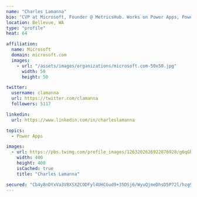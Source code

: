 ```yaml
---
name: "Charles Lamanna"
bio: "CVP at Microsoft, Founder @ MetricsHub. Works on Power Apps, Power Automate, Power Virtual Agent, Common Data Service and Dynamics 365."
location: Bellevue, WA
type: "profile"
heat: 64

affiliation:
  name: Microsoft
  domain: microsoft.com
  images:
    - url: "/assets/images/organizations/microsoft.com-50x50.jpg"
      width: 50
      height: 50

twitter:
  username: clamanna
  url: https://twitter.com/clamanna
  followers: 5117

linkedin:
  url: https://www.linkedin.com/in/charleslamanna

topics:
  - Power Apps

images:
  - url: https://pbs.twimg.com/profile_images/1263202626922876928/g6qGbHZ-_400x400.jpg
    width: 400
    height: 400
    isCached: true
    title: "Charles Lamanna"

secured: "Cb4y8nDYxVa3V8XSXZCODFyl4UHCGud9+35DSj6/WyuQjmeDhsD5P72l/hzg9LD0paPAmxxWI5wrFZmEe7okCHQJw4p0wzlorxaw5ABSlS4mmxgPTEuWVPuU4bZqcrE9VN/9ktbGC3GyhIYTxN3woM/maQgoLlmcfWOTsFO0+fseeOisSJP+MVe55VscWjenQuyvHEJ3jqG1OjkyS00eA1T6/8wyTECS79buwfyXIdvM98P10HWyOZrQSWGUJbSMOxhSY06dHb2rdaJCj480OzyjMu5481v2FFd1UORPQ6tMDk+7TPHVB56wK0z1vvnSfmqwjV4hS0KSpG2MR5nkuAi7mDUjVGDvJvGJI+hX6oEAy737iQXaZ95+BXrsSGPjh3wPvdIctNfj0x9WqMV/icExw7Dw4vthOhuR53kE4BQ=;pcAZHKaMwLxoOHR/iBSJAw=="
---
```


